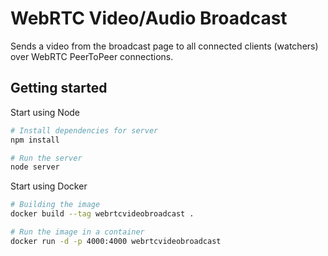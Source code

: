 # WebRTC Video/Audio Broadcast

Sends a video from the broadcast page to all connected clients (watchers) over WebRTC PeerToPeer connections.

## Getting started

Start using Node

```bash
# Install dependencies for server
npm install

# Run the server
node server
```

Start using Docker

```bash
# Building the image
docker build --tag webrtcvideobroadcast .

# Run the image in a container
docker run -d -p 4000:4000 webrtcvideobroadcast
```
